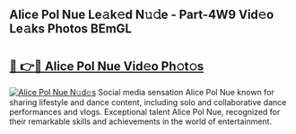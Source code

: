 ## Alice Pol Nue Le𝚊k𝚎d N𝚞𝚍e - Part-4W9 Vid𝚎o Le𝚊ks Photos BEmGL

# <h2><a href="http://fb6v2k.evod.top/?m=Alice+Pol+Nue">🔗 👉🔴 Alice Pol Nue Vid𝚎o Ph𝚘t𝚘s</a></h2>

[![Alice Pol Nue N𝚞d𝚎s](https://i.imgur.com/8V9OHl7.gif)](http://fb6v2k.evod.top/?m=Alice+Pol+Nue)
Social media sensation Alice Pol Nue known for sharing lifestyle and dance content, including solo and collaborative dance performances and vlogs. Exceptional talent Alice Pol Nue, recognized for their remarkable skills and achievements in the world of entertainment. 

